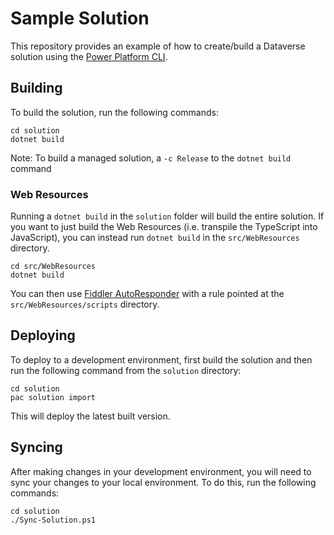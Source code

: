 # Sample Solution

This repository provides an example of how to create/build a Dataverse solution using the [Power Platform CLI](https://learn.microsoft.com/en-us/power-platform/developer/cli/introduction).

## Building

To build the solution, run the following commands:

```
cd solution
dotnet build
```

Note: To build a managed solution, a `-c Release` to the `dotnet build` command

### Web Resources

Running a `dotnet build` in the `solution` folder will build the entire solution. If you want to just build the Web Resources (i.e. transpile the TypeScript into JavaScript), you can instead run `dotnet build` in the `src/WebResources` directory.

```
cd src/WebResources
dotnet build
```

You can then use [Fiddler AutoResponder](https://learn.microsoft.com/en-us/power-apps/developer/model-driven-apps/streamline-javascript-development-fiddler-autoresponder) with a rule pointed at the `src/WebResources/scripts` directory.

## Deploying

To deploy to a development environment, first build the solution and then run the following command from the `solution` directory:

```
cd solution
pac solution import
```

This will deploy the latest built version.

## Syncing

After making changes in your development environment, you will need to sync your changes to your local environment. To do this, run the following commands:

```
cd solution
./Sync-Solution.ps1
```
